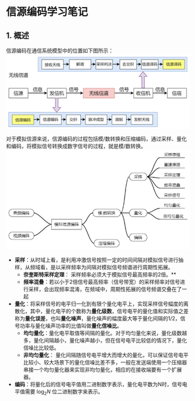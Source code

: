 # 信源编码学习笔记

## 1. 概述

信源编码在通信系统模型中的位置如下图所示：
![](Source_code.png)

对于模拟信源来说，信源编码的过程包括模/数转换和压缩编码，通过采样、量化和编码，将模拟信号转换成数字信号的过程，就是模/数转换。
![](signal.png)

* **采样**：从时域上看，是利用冲激信号按照一定的时间间隔对模拟信号进行抽样，从频域看，是以采样频率为间隔对模拟信号频谱进行周期性拓展。
  * **奈奎斯特采样定理**： 采样频率必须大于模拟信号最高频率的2倍。**
  * **频率混叠**：若以小于2倍信号最高频率（信号带宽）的采样频率对信号进行采样，会出现频率混淆，在频域中，周期性拓展的信号频谱交叠在了一起
* **量化**：将采样信号的电平归一化到有限个量化电平上，实现采样信号幅度的离散化，其中，量化电平的个数称为**量化级数**，信号电平的量化值和实际值之差称为**量化误差**，也叫**量化噪声**，量化噪声的幅度最大等于量化间隔的1/2，信号功率与量化噪声功率的比值叫做**量化信噪比**。
  * **均匀量化**：量化电平取值等间隔的量化。对于均匀量化来说，量化级数越多，量化间隔越小，量化噪声越小，但在信号电平比较低的情况下，量化信噪比比较低。
  * **非均匀量化**：   量化间隔随信号电平增大而增大的量化，可以保证信号电平比较小、较大场景下的量化信噪比差不多，一般在发送端使用一个压缩器串接一个均匀量化器来实现非均匀量化，相应的在接收端要有一个扩展器。
* **编码**：将量化后的信号电平值用二进制数字表示，量化电平数为N时，信号电平值需要 $\log_{2}N$ 位二进制数字来表示。